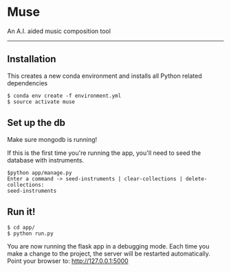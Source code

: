 # Muse
An A.I. aided music composition tool

-----

## Installation
This creates a new conda environment and installs all Python related dependencies
```
$ conda env create -f environment.yml
$ source activate muse
```

## Set up the db
Make sure mongodb is running!

If this is the first time you're running the app, you'll need to seed the database with instruments.
```
$python app/manage.py
Enter a command -> seed-instruments | clear-collections | delete-collections:
seed-instruments
```

## Run it!
```
$ cd app/
$ python run.py
```
You are now running the flask app in a debugging mode. Each time you make a change to the project, the server will be restarted automatically. Point your browser to: http://127.0.0.1:5000


